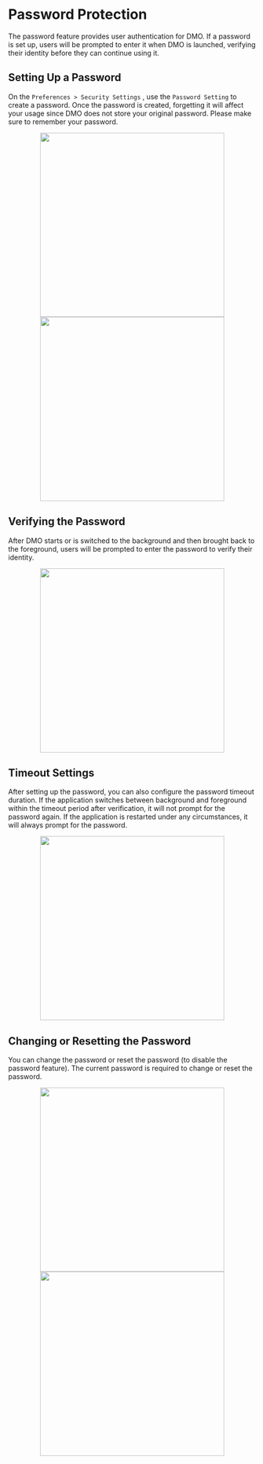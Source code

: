 # Password Protection

The password feature provides user authentication for DMO. If a password is set up, users will be prompted to enter it when DMO is launched, verifying their identity before they can continue using it.

## Setting Up a Password

On the `Preferences > Security Settings` , use the `Password Setting` to create a password. Once the password is created, forgetting it will affect your usage since DMO does not store your original password. Please make sure to remember your password.

<div align="center">

<img src="imgs/password-1.png" alt="" width="375">

 

<img src="imgs/password-2.png" alt="" width="375">

</div>

## Verifying the Password

After DMO starts or is switched to the background and then brought back to the foreground, users will be prompted to enter the password to verify their identity.

<div align="center">

<img src="imgs/password-4.png" alt="" width="375">

</div>

## Timeout Settings

After setting up the password, you can also configure the password timeout duration. If the application switches between background and foreground within the timeout period after verification, it will not prompt for the password again. If the application is restarted under any circumstances, it will always prompt for the password.

<div align="center">

<img src="imgs/password-3.png" alt="" width="375">

</div>

## Changing or Resetting the Password

You can change the password or reset the password (to disable the password feature). The current password is required to change or reset the password.

<div align="center">

<img src="imgs/password-6.png" alt="" width="375">

 

<img src="imgs/password-5.png" alt="" width="375">

</div>

